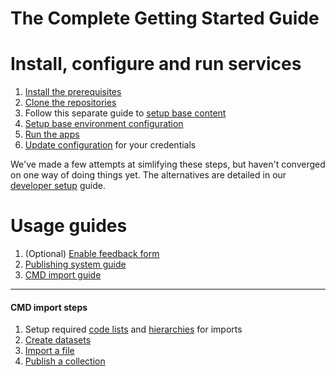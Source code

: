 The Complete Getting Started Guide
===============

# Install, configure and run services
1. [Install the prerequisites](https://github.com/ONSdigital/dp/blob/master/guides/INSTALLING.md#prerequisites)
2. [Clone the repositories](https://github.com/ONSdigital/dp/blob/master/guides/INSTALLING.md#clone-the-services)
3. Follow this separate guide to [setup base content](https://github.com/ONSdigital/dp-zebedee-content#dp-zebedee-content)
4. [Setup base environment configuration](https://github.com/ONSdigital/dp/blob/master/guides/INSTALLING.md#configuration)
5. [Run the apps](https://github.com/ONSdigital/dp/blob/master/guides/INSTALLING.md#running-the-apps)
6. [Update configuration](https://github.com/ONSdigital/dp/blob/master/guides/INSTALLING.md#setup-credentials) for your credentials

We've made a few attempts at simlifying these steps, but haven't converged on one way of doing things yet. The alternatives are detailed in our [developer setup](https://github.com/ONSdigital/dp/tree/master/DEV_SETUP.md) guide. 

# Usage guides
1. (Optional) [Enable feedback form](https://github.com/ONSdigital/dp-frontend-dataset-controller#feedback-service)
2.  [Publishing system guide](https://github.com/ONSdigital/florence/blob/develop/USAGE.md)
3. [CMD import guide](#cmd-import-steps)

-----

#### CMD import steps

1. Setup required [code lists](https://github.com/ONSdigital/dp-code-list-scripts#import-to-a-new-development-environment) and [hierarchies](https://github.com/ONSdigital/dp-hierarchy-builder#getting-started) for imports 
2. [Create datasets](https://github.com/ONSdigital/florence/tree/develop/USAGE.md#create-a-cmd-dataset-page)
3. [Import a file](https://github.com/ONSdigital/florence/tree/develop/USAGE.md#import-a-v4-file)
4. [Publish a collection](https://github.com/ONSdigital/florence/tree/develop/USAGE.md#publish-a-collection)
